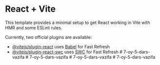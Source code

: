 # React + Vite

This template provides a minimal setup to get React working in Vite with HMR and some ESLint rules.

Currently, two official plugins are available:

- [@vitejs/plugin-react](https://github.com/vitejs/vite-plugin-react/blob/main/packages/plugin-react/README.md) uses [Babel](https://babeljs.io/) for Fast Refresh
- [@vitejs/plugin-react-swc](https://github.com/vitejs/vite-plugin-react-swc) uses [SWC](https://swc.rs/) for Fast Refresh
#   7 - o y - 5 - d a r s - v a z i f a  
 #   7 - o y - 5 - d a r s - v a z i f a  
 #   7 - o y - 5 - d a r s - v a z i f a  
 #   7 - o y - 5 - d a r s - v a z i f a  
 